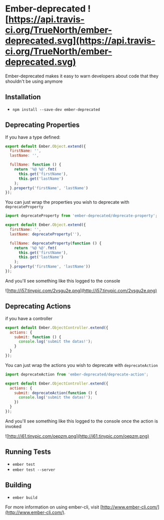 # Ember-deprecated ![https://api.travis-ci.org/TrueNorth/ember-deprecated.svg](https://api.travis-ci.org/TrueNorth/ember-deprecated.svg)

Ember-deprecated makes it easy to warn developers about code that they shouldn't be using anymore

## Installation

* `npm install --save-dev ember-deprecated`

## Deprecating Properties

If you have a type defined:
````js
export default Ember.Object.extend({
  firstName: '',
  lastName: '',

  fullName: function () {
    return '%@ %@'.fmt(
      this.get('firstName'),
      this.get('lastName')
    );
  }.property('firstName', 'lastName')  
});
````
You can just wrap the properties you wish to deprecate with `deprecateProperty`
````js
import deprecateProperty from 'ember-deprecated/deprecate-property';

export default Ember.Object.extend({
  firstName: '',
  lastName: deprecateProperty(''),

  fullName: deprecateProperty(function () {
    return '%@ %@'.fmt(
      this.get('firstName'),
      this.get('lastName')
    );
  }.property('firstName', 'lastName'))
});
````
And you'll see something like this logged to the console

![http://i57.tinypic.com/2vsgu2e.png](http://i57.tinypic.com/2vsgu2e.png)

## Deprecating Actions
if you have a controller
````js
export default Ember.ObjectController.extend({
  actions: {
    submit: function () {
      console.log('submit the datas!');
    }
  }
});
````
You can just wrap the actions you wish to deprecate with `deprecateAction`
````js
import deprecateAction from 'ember-deprecated/deprecate-action';

export default Ember.ObjectController.extend({
  actions: {
    submit: deprecateAction(function () {
      console.log('submit the datas!');
    })
  }
});
````
And you'll see something like this logged to the console once the action is invoked

![http://i61.tinypic.com/oepzm.png](http://i61.tinypic.com/oepzm.png)

## Running Tests

* `ember test`
* `ember test --server`

## Building

* `ember build`

For more information on using ember-cli, visit [http://www.ember-cli.com/](http://www.ember-cli.com/).
